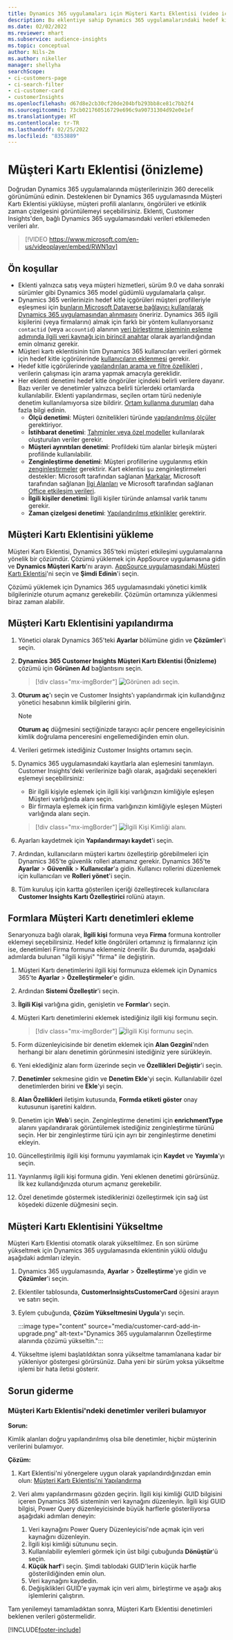 ```yaml
---
title: Dynamics 365 uygulamaları için Müşteri Kartı Eklentisi (video içerir)
description: Bu eklentiye sahip Dynamics 365 uygulamalarındaki hedef kitle öngörülerdeki verileri gösterin.
ms.date: 02/02/2022
ms.reviewer: mhart
ms.subservice: audience-insights
ms.topic: conceptual
author: Nils-2m
ms.author: nikeller
manager: shellyha
searchScope:
- ci-customers-page
- ci-search-filter
- ci-customer-card
- customerInsights
ms.openlocfilehash: d67d8e2cb30cf20de204bfb293bb8ce81c7bb2f4
ms.sourcegitcommit: 73cb021760516729e696c9a90731304d92e0e1ef
ms.translationtype: HT
ms.contentlocale: tr-TR
ms.lasthandoff: 02/25/2022
ms.locfileid: "8353889"
---
```

# <a name="customer-card-add-in-preview"></a>Müşteri Kartı Eklentisi (önizleme)



Doğrudan Dynamics 365 uygulamalarında müşterilerinizin 360 derecelik görünümünü edinin. Desteklenen bir Dynamics 365 uygulamasında Müşteri Kartı Eklentisi yüklüyse, müşteri profili alanlarını, öngörüleri ve etkinlik zaman çizelgesini görüntülemeyi seçebilirsiniz. Eklenti, Customer Insights'den, bağlı Dynamics 365 uygulamasındaki verileri etkilemeden verileri alır.

> [!VIDEO https://www.microsoft.com/en-us/videoplayer/embed/RWN1qv]

## <a name="prerequisites"></a>Ön koşullar

- Eklenti yalnızca satış veya müşteri hizmetleri, sürüm 9.0 ve daha sonraki sürümler gibi Dynamics 365 model güdümlü uygulamalarla çalışır.
- Dynamics 365 verilerinizin hedef kitle içgörüleri müşteri profilleriyle eşleşmesi için [bunların Microsoft Dataverse bağlayıcı kullanılarak Dynamics 365 uygulamasından alınmasını](connect-power-query.md) öneririz. Dynamics 365 ilgili kişilerini (veya firmalarını) almak için farklı bir yöntem kullanıyorsanız `contactid` (veya `accountid`) alanının [veri birleştirme işleminin eşleme adımında ilgili veri kaynağı için birincil anahtar](map-entities.md#select-primary-key-and-semantic-type-for-attributes) olarak ayarlandığından emin olmanız gerekir. 
- Müşteri kartı eklentisinin tüm Dynamics 365 kullanıcıları verileri görmek için hedef kitle içgörülerinde [kullanıcıların eklenmesi](permissions.md) gerekir.
- Hedef kitle içgörülerinde [yapılandırılan arama ve filtre özellikleri](search-filter-index.md) , verilerin çalışması için arama yapmak amacıyla gereklidir.
- Her eklenti denetimi hedef kitle öngörüler içindeki belirli verilere dayanır. Bazı veriler ve denetimler yalnızca belirli türlerdeki ortamlarda kullanılabilir. Eklenti yapılandırması, seçilen ortam türü nedeniyle denetim kullanılamıyorsa size bildirir. [Ortam kullanma durumları](work-with-business-accounts.md) daha fazla bilgi edinin.
  - **Ölçü denetimi**: Müşteri öznitelikleri türünde [yapılandırılmış ölçüler](measures.md) gerektiriyor.
  - **İstihbarat denetimi**: [Tahminler veya özel modeller](predictions-overview.md) kullanılarak oluşturulan veriler gerekir.
  - **Müşteri ayrıntıları denetimi**: Profildeki tüm alanlar birleşik müşteri profilinde kullanılabilir.
  - **Zenginleştirme denetimi**: Müşteri profillerine uygulanmış etkin [zenginleştirmeler](enrichment-hub.md) gerektirir. Kart eklentisi şu zenginleştirmeleri destekler: Microsoft tarafından sağlanan [Markalar](enrichment-microsoft.md), Microsoft tarafından sağlanan [İlgi Alanları](enrichment-microsoft.md) ve Microsoft tarafından sağlanan [Office etkileşim verileri](enrichment-office.md).
  - **İlgili kişiler denetimi**: İlgili kişiler türünde anlamsal varlık tanımı gerekir.
  - **Zaman çizelgesi denetimi**: [Yapılandırılmış etkinlikler](activities.md) gerektirir.

## <a name="install-the-customer-card-add-in"></a>Müşteri Kartı Eklentisini yükleme

Müşteri Kartı Eklentisi, Dynamics 365'teki müşteri etkileşimi uygulamalarına yönelik bir çözümdür. Çözümü yüklemek için AppSource uygulamasına gidin ve **Dynamics Müşteri Kartı**'nı arayın. [AppSource uygulamasındaki Müşteri Kartı Eklentisi](https://appsource.microsoft.com/product/dynamics-365/mscrm.dynamics_365_customer_insights_customer_card_addin?tab=Overview)'ni seçin ve **Şimdi Edinin**'i seçin.

Çözümü yüklemek için Dynamics 365 uygulamasındaki yönetici kimlik bilgilerinizle oturum açmanız gerekebilir. Çözümün ortamınıza yüklenmesi biraz zaman alabilir.

## <a name="configure-the-customer-card-add-in"></a>Müşteri Kartı Eklentisini yapılandırma

1. Yönetici olarak Dynamics 365'teki **Ayarlar** bölümüne gidin ve **Çözümler**'i seçin.

1. **Dynamics 365 Customer Insights Müşteri Kartı Eklentisi (Önizleme)** çözümü için **Görünen Ad** bağlantısını seçin.

   > [!div class="mx-imgBorder"]
   > ![Görünen adı seçin.](media/select-display-name.png "Görünen adı seçme.")

1. **Oturum aç**'ı seçin ve Customer Insights'ı yapılandırmak için kullandığınız yönetici hesabının kimlik bilgilerini girin.

   > [!NOTE]
   > **Oturum aç** düğmesini seçtiğinizde tarayıcı açılır pencere engelleyicisinin kimlik doğrulama penceresini engellemediğinden emin olun.

1. Verileri getirmek istediğiniz Customer Insights ortamını seçin.

1. Dynamics 365 uygulamasındaki kayıtlarla alan eşlemesini tanımlayın. Customer Insights'deki verilerinize bağlı olarak, aşağıdaki seçenekleri eşlemeyi seçebilirsiniz:
   - Bir ilgili kişiyle eşlemek için ilgili kişi varlığınızın kimliğiyle eşleşen Müşteri varlığında alanı seçin.
   - Bir firmayla eşlemek için firma varlığınızın kimliğiyle eşleşen Müşteri varlığında alanı seçin.

   > [!div class="mx-imgBorder"]
   > ![İlgili Kişi Kimliği alanı.](media/contact-id-field.png "İlgili Kişi Kimliği alanı.")

1. Ayarları kaydetmek için **Yapılandırmayı kaydet**'i seçin.

1. Ardından, kullanıcıların müşteri kartını özelleştirip görebilmeleri için Dynamics 365'te güvenlik rolleri atamanız gerekir. Dynamics 365'te **Ayarlar** > **Güvenlik** > **Kullanıcılar**'a gidin. Kullanıcı rollerini düzenlemek için kullanıcıları ve **Rolleri yönet**'i seçin.

1. Tüm kuruluş için kartta gösterilen içeriği özelleştirecek kullanıcılara **Customer Insights Kartı Özelleştirici** rolünü atayın.

## <a name="add-customer-card-controls-to-forms"></a>Formlara Müşteri Kartı denetimleri ekleme

Senaryonuza bağlı olarak, **İlgili kişi** formuna veya **Firma** formuna kontroller eklemeyi seçebilirsiniz. Hedef kitle öngörüleri ortamınız iş firmalarınız için ise, denetimleri Firma formuna eklemeniz önerilir. Bu durumda, aşağıdaki adımlarda bulunan "ilgili kişiyi" "firma" ile değiştirin.

1. Müşteri Kartı denetimlerini ilgili kişi formunuza eklemek için Dynamics 365'te **Ayarlar** > **Özelleştirmeler**'e gidin.

1. Ardından **Sistemi Özelleştir**'i seçin.

1. **İlgili Kişi** varlığına gidin, genişletin ve **Formlar**'ı seçin.

1. Müşteri Kartı denetimlerini eklemek istediğiniz ilgili kişi formunu seçin.

    > [!div class="mx-imgBorder"]
    > ![İlgili Kişi formunu seçin.](media/contact-active-forms.png "İlgili Kişi formunu seçme.")

1. Form düzenleyicisinde bir denetim eklemek için **Alan Gezgini**'nden herhangi bir alanı denetimin görünmesini istediğiniz yere sürükleyin.

1. Yeni eklediğiniz alanı form üzerinde seçin ve **Özellikleri Değiştir**'i seçin.

1. **Denetimler** sekmesine gidin ve **Denetim Ekle**'yi seçin. Kullanılabilir özel denetimlerden birini ve **Ekle**'yi seçin.

1. **Alan Özellikleri** iletişim kutusunda, **Formda etiketi göster** onay kutusunun işaretini kaldırın.

1. Denetim için **Web**'i seçin. Zenginleştirme denetimi için **enrichmentType** alanını yapılandırarak görüntülemek istediğiniz zenginleştirme türünü seçin. Her bir zenginleştirme türü için ayrı bir zenginleştirme denetimi ekleyin.

1. Güncelleştirilmiş ilgili kişi formunu yayımlamak için **Kaydet** ve **Yayımla**'yı seçin.

1. Yayınlanmış ilgili kişi formuna gidin. Yeni eklenen denetimi görürsünüz. İlk kez kullandığınızda oturum açmanız gerekebilir.

1. Özel denetimde göstermek istediklerinizi özelleştirmek için sağ üst köşedeki düzenle düğmesini seçin.

## <a name="upgrade-customer-card-add-in"></a>Müşteri Kartı Eklentisini Yükseltme

Müşteri Kartı Eklentisi otomatik olarak yükseltilmez. En son sürüme yükseltmek için Dynamics 365 uygulamasında eklentinin yüklü olduğu aşağıdaki adımları izleyin.

1. Dynamics 365 uygulamasında, **Ayarlar** > **Özelleştirme**'ye gidin ve **Çözümler**'i seçin.

1. Eklentiler tablosunda, **CustomerInsightsCustomerCard** öğesini arayın ve satırı seçin.

1. Eylem çubuğunda, **Çözüm Yükseltmesini Uygula**'yı seçin.

   :::image type="content" source="media/customer-card-add-in-upgrade.png" alt-text="Dynamics 365 uygulamalarının Özelleştirme alanında çözümü yükseltin.":::

1. Yükseltme işlemi başlatıldıktan sonra yükseltme tamamlanana kadar bir yükleniyor göstergesi görürsünüz. Daha yeni bir sürüm yoksa yükseltme işlemi bir hata iletisi gösterir.

## <a name="troubleshooting"></a>Sorun giderme

### <a name="controls-from-customer-card-add-in-dont-find-data"></a>Müşteri Kartı Eklentisi'ndeki denetimler verileri bulamıyor

**Sorun:**

Kimlik alanları doğru yapılandırılmış olsa bile denetimler, hiçbir müşterinin verilerini bulamıyor.  

**Çözüm:**

1. Kart Eklentisi'ni yönergelere uygun olarak yapılandırdığınızdan emin olun: [Müşteri Kartı Eklentisi'ni Yapılandırma](#configure-the-customer-card-add-in) 

1. Veri alımı yapılandırmasını gözden geçirin. İlgili kişi kimliği GUID bilgisini içeren Dynamics 365 sisteminin veri kaynağını düzenleyin. İlgili kişi GUID bilgisi, Power Query düzenleyicisinde büyük harflerle gösteriliyorsa aşağıdaki adımları deneyin: 
    1. Veri kaynağını Power Query Düzenleyicisi'nde açmak için veri kaynağını düzenleyin.
    1. İlgili kişi kimliği sütununu seçin.
    1. Kullanılabilir eylemleri görmek için üst bilgi çubuğunda **Dönüştür**'ü seçin.
    1. **Küçük harf**'i seçin. Şimdi tablodaki GUID'lerin küçük harfle gösterildiğinden emin olun.
    1. Veri kaynağını kaydedin.
    1. Değişiklikleri GUID'e yaymak için veri alımı, birleştirme ve aşağı akış işlemlerini çalıştırın. 

Tam yenilemeyi tamamladıktan sonra, Müşteri Kartı Eklentisi denetimleri beklenen verileri göstermelidir. 

[!INCLUDE[footer-include](../includes/footer-banner.md)]
